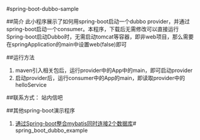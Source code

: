 #spring-boot-dubbo-sample

##简介
此小程序展示了如何用spring-boot启动一个dubbo provider，并通过spring-boot启动一个consumer。本程序，下载后无需修改可以直接运行
Spring-boot启动Dubbo时，无需启动tomcat等容器，即非web项目，那么需要在springApplication的main中设置web(false)即可

##运行方法
1. maven引入相关包后，运行provider中的App中的main，即可启动provider
2. 启动provider后，运行consumer中的App的main，即读取provider中的helloService


##联系方式：
站内信吧

##其他spring-boot演示程序
1. [通过Spring-boot整合mybatis同时连接2个数据库](http://git.oschina.net/smarti/spring-boot-mybatis-sample)# spring_boot_dubbo_example
